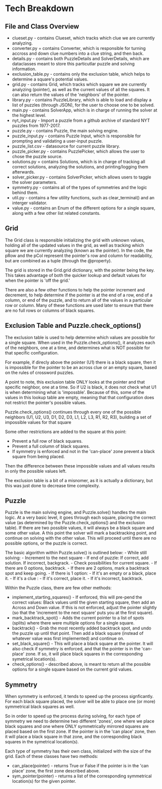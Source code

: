 # Tech Breakdown

## File and Class Overview
- clueset.py - contains Clueset, which tracks which clue we are currently analyzing.
- converter.py = contains Converter, which is responsible for turning accross and down clue numbers into a clue string, and then back. 
- details.py - contains both PuzzleDetails and SolverDetails, which are dataclasses meant to store this particutlar puzzle and solving information.
- exclusion_table.py - contains only the exclusion table, which helps to determine a square's potential values.
- grid.py - contains Grid, which tracks which square we are currently analyzing (pointer), as well as the  current values of all the squares. It can also return the values of the 'neighbors' of the pointer.
- library.py - contains PuzzleLibrary, which is able to load and display a list of puzzles (through JSON), for the user to choose one to be solved.
- main.py - contains SolverApp, which is in charge of running the solver at the highest level.
- nyt_input.py - Import a puzzle from a github archive of standard NYT puzzles from 1977-2017.
- puzzle.py -  contains Puzzle, the main solving engine.
- puzzle_input.py - contains Puzzle Input, which is responsible for prompting and validating a user-input puzzle.
- puzzle_list.csv - datasource for current puzzle library.
- puzzle_picker.py - contains PuzzlePicker, which allows the user to chose the puzzle source.
- solutions.py = contains Solutions, which is in charge of tracking all correct solutions, analyzing the solutions, and printing/logging them afterwards.
- solver_picker.py - contains SolverPicker, which allows users to taggle the solver parameters.
- symmetry.py - contains all of the types of symmetries and the logic behind them.
- util.py - contains a few utility functions, such as clear_terminal() and an interger validator. 
- value.py - contains an Enum of the different options for a single square, along with a few other list related constants.

## Grid
The Grid class is responsible initializing the grid with unknown values, holding all of the updated values in the grid, as well as tracking which square we are currently analyzing (known as the pointer). In the code, the pRow and the pCol represent the pointer's row and column for readability, but are combined as a tuple (through the @property).

The grid is stored in the Grid.grid dictionary, with the pointer being the key. This takes advantage of both the quicker lookup and default values for when the pointer is 'off the grid.'

There are also a few other functions to help the pointer increment and decrement, to help determine if the pointer is at the end of a row, end of a column, or end of the puzzle, and to return all of the values in a particular row or column. Many of these functions are used later to ensure that there are no full rows or columns of black squares.


## Exclusion Table and Puzzle.check_options()
The exclusion table is used to help determine which values are possible for a single square. When used in the Puzzle.check_options(), it analyzes each of the neighbors, one at a time, and determines what is NOT possible for that specific configuration.

For example, if direcly above the pointer (U1) there is a black square, then it is impossible for the pointer to be an across clue or an empty square, based on the rules of crossword puzzles.

A point to note, this exclusion table ONLY looks at the pointer and that specific neighbor, one at a time. So if U2 is black, it does not check what U1 is when determining what is 'impossble'. Because of this, some of the values in this lookup table are empty, meaning that that configuration does not restrict the pointer's possible values.

Puzzle.check_options() continues through every one of the possible neighbors (U1, U2, U3, D1, D2, D3, L1, L2, L3, R1, R2, R3), building a set of impossible values for that square

Some other restrictions are added to the square at this point:
- Prevent a full row of black squares.
- Prevent a full column of black squares.
- If symmetry is enforced and not in the 'can-place' zone prevent a black square from being placed.

Then the difference between these impossible values and all values results in only the possible values left.

The exclusion table is a bit of a misnomer, as it is actually a dictionary, but this was just done to decrease time complexity.


## Puzzle
Puzzle is the main solving engine, and Puzzle.solve() handles the main logic. At a very basic level, it goes through each square, placing the correct value (as determined by the Puzzle.check_options() and the exclusion table). If there are two possible values, it will always be a black square and some other value. A this point the solver will mark a backtracking point, and continue on solving with the other value. This will proceed until there are no possible options, or the puzzle is correct.

The basic algorithm within Puzzle.solve() is outlined below:
        - While still solving:
            - Increment to the next square
            - If end of puzzle:
                If correct, add solution.
                If incorrect, backgrack.
            - Check possibilities for current square.
            - If there are 0 options, backtrack.
            - If there are 2 options, mark a backtrack spot and keep going.
            - If there is 1 option:
                - If it's an empty or a black, place it.
                - If it's a clue :
                    - If it's correct, place it.
                    - If it's incorrect, backtrack.

Within the Puzzle class, there are few other methods:
- implement_starting_squares() - If enforced, this will pre-pend the correct values: Black values until the given starting square, then add an Across and Down value. If this is not enforced, adjust the pointer slightly (so that the 'increment to the next square' puts you at the first square).
- mark_backtrack_spot() - Adds the current pointer to a list of spots (splits) where there were multiple options for a single square.
- backtrack() - Grab the most recently added backtrack spot, and undo the puzzle up until that point. Then add a black square (instead of whatever value was first implemented) and continue on.
- set_black_square() - This will place a black square at the pointer. It will also check if symmetry is enforced, and that the pointer is in the 'can-place' zone. If so, it will place black squares in the corresponding symetrical location(s).
- check_options() - described above, is meant to return all the possible options for a single square based on the current grid values.

## Symmetry
When symmetry is enforced, it tends to speed up the process signficantly. For each black square placed, the solver will be able to place one (or more) symmetrical black squares as well.

So in order to speed up the process during solving, for each type of symmetry we need to determine two different 'zones', one where we place black squares and one where ONLY symmetrically mirrored squares are placed based on the first zone. If the pointer is in the 'can place' zone, then it will place a black square in that zone, and the corresponding black squares in the symetrical location(s).

Each type of symmetry has their own class, initialized with the size of the grid. Each of these classes have two methods:
- can_place(pointer) - returns True or False if the pointer is in the 'can place' zone, the first zone described above.
- sym_pointer(pointer) - returns a list of the corresponding symmetrical location(s) for the given pointer.
